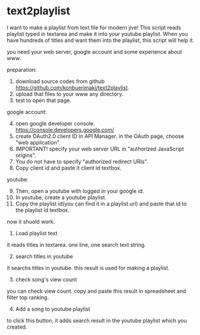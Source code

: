 # text2playlist
I want to make a playlist from text file for modern jive!
This script reads playlist typed in textarea and make it into your youtube playlist.
When you have hundreds of titles and want them into the playlist, this script will help it.

you need your web server, google account and some experience about www.


preparation:

1. download source codes from github https://github.com/konbuerimaki/text2playlist.
2. upload that files to your www any directory.
3. test to open that page.

google account:

4. open google developer console. https://console.developers.google.com/
5. create OAuth2.0 client ID in API Manager. in the OAuth page, choose "web application".
6. IMPORTANT! specify your web server URL in "authorized JavaScript origins".
7. You do not have to specify "authorized redirect URIs".
8. Copy client id and paste it client id textbox.

youtube:

9. Then, open a youtube with logged in your google id.
10. In youtube, create a youtube playlist.
11. Copy the playlist id(you can find it in a playlist url) and paste that id to the playlist id textbox.

now it shuold work.


1. Load playlist text

it reads titles in textarea. one line, one search text string.

2. search titles in youtube

it searchs titles in youtube. this result is used for making a playlist.

3. check song's view count

you can check view count. copy and paste this result in spreadsheet and filter top ranking.

4. Add a song to youtube playlist

to click this button, it adds search result in the youtube playlist which you created.

